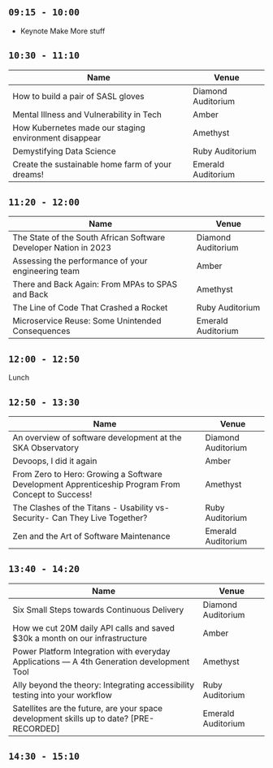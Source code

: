 
## ` 09:15 - 10:00 ` 
- Keynote Make More stuff

## ` 10:30 - 11:10 ` 

|Name|Venue|
|---|---|
|How to build a pair of SASL gloves|Diamond Auditorium|
|Mental Illness and Vulnerability in Tech|Amber|
|How Kubernetes made our staging environment disappear|Amethyst|
|Demystifying Data Science|Ruby Auditorium|
|Create the sustainable home farm of your dreams!|Emerald Auditorium|

## ` 11:20 - 12:00 `

|Name|Venue|
|---|---|
|The State of the South African Software Developer Nation in 2023|Diamond Auditorium|
|Assessing the performance of your engineering team|Amber|
|There and Back Again: From MPAs to SPAS and Back|Amethyst|
|The Line of Code That Crashed a Rocket|Ruby Auditorium|
|Microservice Reuse: Some Unintended Consequences|Emerald Auditorium|

## ` 12:00 - 12:50 `

Lunch

## ` 12:50 - 13:30 `

|Name|Venue|
|---|---|
|An overview of software development at the SKA Observatory|Diamond Auditorium|
|Devoops, I did it again|Amber|
|From Zero to Hero: Growing a Software Development Apprenticeship Program From Concept to Success!|Amethyst|
|The Clashes of the Titans - Usability vs- Security- Can They Live Together?|Ruby Auditorium|
|Zen and the Art of Software Maintenance|Emerald Auditorium|

## ` 13:40 - 14:20 `

|Name|Venue|
|---|---|
|Six Small Steps towards Continuous Delivery|Diamond Auditorium|
|How we cut 20M daily API calls and saved $30k a month on our infrastructure|Amber|
|Power Platform Integration with everyday Applications — A 4th Generation development Tool|Amethyst|
|Ally beyond the theory: Integrating accessibility testing into your workflow|Ruby Auditorium|
|Satellites are the future, are your space development skills up to date? [PRE-RECORDED]|Emerald Auditorium|


## ` 14:30 - 15:10 `

